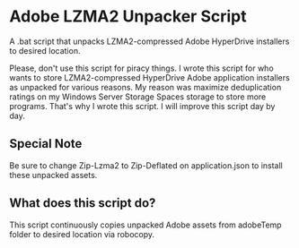 # Adobe LZMA2 Unpacker Script
A .bat script that unpacks LZMA2-compressed Adobe HyperDrive installers to desired location.

Please, don't use this script for piracy things. I wrote this script for who wants to store LZMA2-compressed HyperDrive Adobe application installers as unpacked for various reasons. My reason was maximize deduplication ratings on my Windows Server Storage Spaces storage to store more programs. That's why I wrote this script. I will improve this script day by day.

## Special Note
Be sure to change Zip-Lzma2 to Zip-Deflated on application.json to install these unpacked assets.

## What does this script do?
This script continuously copies unpacked Adobe assets from adobeTemp folder to desired location via robocopy.
